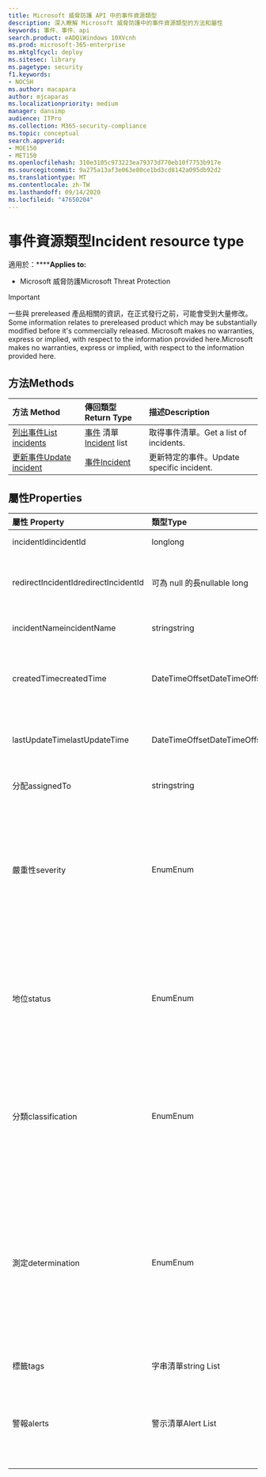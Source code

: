 ```yaml
---
title: Microsoft 威脅防護 API 中的事件資源類型
description: 深入瞭解 Microsoft 威脅防護中的事件資源類型的方法和屬性
keywords: 事件、事件、api
search.product: eADQiWindows 10XVcnh
ms.prod: microsoft-365-enterprise
ms.mktglfcycl: deploy
ms.sitesec: library
ms.pagetype: security
f1.keywords:
- NOCSH
ms.author: macapara
author: mjcaparas
ms.localizationpriority: medium
manager: dansimp
audience: ITPro
ms.collection: M365-security-compliance
ms.topic: conceptual
search.appverid:
- MOE150
- MET150
ms.openlocfilehash: 310e3105c973223ea79373d770eb10f7753b917e
ms.sourcegitcommit: 9a275a13af3e063e80ce1bd3cd8142a095db92d2
ms.translationtype: MT
ms.contentlocale: zh-TW
ms.lasthandoff: 09/14/2020
ms.locfileid: "47650204"
---
```

# <a name="incident-resource-type"></a><span data-ttu-id="76c27-104">事件資源類型</span><span class="sxs-lookup"><span data-stu-id="76c27-104">Incident resource type</span></span>

<span data-ttu-id="76c27-105">適用於：\*\*\*\*</span><span class="sxs-lookup"><span data-stu-id="76c27-105">**Applies to:**</span></span>
- <span data-ttu-id="76c27-106">Microsoft 威脅防護</span><span class="sxs-lookup"><span data-stu-id="76c27-106">Microsoft Threat Protection</span></span>

>[!IMPORTANT] 
><span data-ttu-id="76c27-107">一些與 prereleased 產品相關的資訊，在正式發行之前，可能會受到大量修改。</span><span class="sxs-lookup"><span data-stu-id="76c27-107">Some information relates to prereleased product which may be substantially modified before it's commercially released.</span></span> <span data-ttu-id="76c27-108">Microsoft makes no warranties, express or implied, with respect to the information provided here.</span><span class="sxs-lookup"><span data-stu-id="76c27-108">Microsoft makes no warranties, express or implied, with respect to the information provided here.</span></span>

## <a name="methods"></a><span data-ttu-id="76c27-109">方法</span><span class="sxs-lookup"><span data-stu-id="76c27-109">Methods</span></span>

<span data-ttu-id="76c27-110">方法	</span><span class="sxs-lookup"><span data-stu-id="76c27-110">Method</span></span> |<span data-ttu-id="76c27-111">傳回類型</span><span class="sxs-lookup"><span data-stu-id="76c27-111">Return Type</span></span> |<span data-ttu-id="76c27-112">描述</span><span class="sxs-lookup"><span data-stu-id="76c27-112">Description</span></span>
:---|:---|:---
[<span data-ttu-id="76c27-113">列出事件</span><span class="sxs-lookup"><span data-stu-id="76c27-113">List incidents</span></span>](api-list-incidents.md) | <span data-ttu-id="76c27-114">[事件](api-incident.md) 清單</span><span class="sxs-lookup"><span data-stu-id="76c27-114">[Incident](api-incident.md) list</span></span> | <span data-ttu-id="76c27-115">取得事件清單。</span><span class="sxs-lookup"><span data-stu-id="76c27-115">Get a list of incidents.</span></span>
[<span data-ttu-id="76c27-116">更新事件</span><span class="sxs-lookup"><span data-stu-id="76c27-116">Update incident</span></span>](api-update-incidents.md) | [<span data-ttu-id="76c27-117">事件</span><span class="sxs-lookup"><span data-stu-id="76c27-117">Incident</span></span>](api-incident.md) | <span data-ttu-id="76c27-118">更新特定的事件。</span><span class="sxs-lookup"><span data-stu-id="76c27-118">Update specific incident.</span></span>


## <a name="properties"></a><span data-ttu-id="76c27-119">屬性</span><span class="sxs-lookup"><span data-stu-id="76c27-119">Properties</span></span>

<span data-ttu-id="76c27-120">屬性	</span><span class="sxs-lookup"><span data-stu-id="76c27-120">Property</span></span> |    <span data-ttu-id="76c27-121">類型</span><span class="sxs-lookup"><span data-stu-id="76c27-121">Type</span></span>    |    <span data-ttu-id="76c27-122">描述</span><span class="sxs-lookup"><span data-stu-id="76c27-122">Description</span></span>
:---|:---|:---
<span data-ttu-id="76c27-123">incidentId</span><span class="sxs-lookup"><span data-stu-id="76c27-123">incidentId</span></span> | <span data-ttu-id="76c27-124">long</span><span class="sxs-lookup"><span data-stu-id="76c27-124">long</span></span> | <span data-ttu-id="76c27-125">事件唯一識別碼。</span><span class="sxs-lookup"><span data-stu-id="76c27-125">Incident unique ID.</span></span>
<span data-ttu-id="76c27-126">redirectIncidentId</span><span class="sxs-lookup"><span data-stu-id="76c27-126">redirectIncidentId</span></span> | <span data-ttu-id="76c27-127">可為 null 的長</span><span class="sxs-lookup"><span data-stu-id="76c27-127">nullable long</span></span> | <span data-ttu-id="76c27-128">目前的事件彙總至的事件識別碼。</span><span class="sxs-lookup"><span data-stu-id="76c27-128">The Incident ID the current Incident was merged to.</span></span>
<span data-ttu-id="76c27-129">incidentName</span><span class="sxs-lookup"><span data-stu-id="76c27-129">incidentName</span></span> | <span data-ttu-id="76c27-130">string</span><span class="sxs-lookup"><span data-stu-id="76c27-130">string</span></span> | <span data-ttu-id="76c27-131">事件的名稱。</span><span class="sxs-lookup"><span data-stu-id="76c27-131">The name of the Incident.</span></span>
<span data-ttu-id="76c27-132">createdTime</span><span class="sxs-lookup"><span data-stu-id="76c27-132">createdTime</span></span> | <span data-ttu-id="76c27-133">DateTimeOffset</span><span class="sxs-lookup"><span data-stu-id="76c27-133">DateTimeOffset</span></span> | <span data-ttu-id="76c27-134">在 UTC) 建立事件的日期和時間 (。</span><span class="sxs-lookup"><span data-stu-id="76c27-134">The date and time (in UTC) the Incident was created.</span></span>
<span data-ttu-id="76c27-135">lastUpdateTime</span><span class="sxs-lookup"><span data-stu-id="76c27-135">lastUpdateTime</span></span> | <span data-ttu-id="76c27-136">DateTimeOffset</span><span class="sxs-lookup"><span data-stu-id="76c27-136">DateTimeOffset</span></span> | <span data-ttu-id="76c27-137">上次更新事件) 的日期和時間 (。</span><span class="sxs-lookup"><span data-stu-id="76c27-137">The date and time (in UTC) the Incident was last updated.</span></span>
<span data-ttu-id="76c27-138">分配</span><span class="sxs-lookup"><span data-stu-id="76c27-138">assignedTo</span></span> | <span data-ttu-id="76c27-139">string</span><span class="sxs-lookup"><span data-stu-id="76c27-139">string</span></span> | <span data-ttu-id="76c27-140">事件的擁有者。</span><span class="sxs-lookup"><span data-stu-id="76c27-140">Owner of the Incident.</span></span>
<span data-ttu-id="76c27-141">嚴重性</span><span class="sxs-lookup"><span data-stu-id="76c27-141">severity</span></span> | <span data-ttu-id="76c27-142">Enum</span><span class="sxs-lookup"><span data-stu-id="76c27-142">Enum</span></span> | <span data-ttu-id="76c27-143">事件的嚴重性。</span><span class="sxs-lookup"><span data-stu-id="76c27-143">Severity of the Incident.</span></span> <span data-ttu-id="76c27-144">可能的值為： ```UnSpecified``` 、、 ```Informational``` ```Low``` 、 ```Medium``` 和 ```High``` 。</span><span class="sxs-lookup"><span data-stu-id="76c27-144">Possible values are: ```UnSpecified```, ```Informational```, ```Low```, ```Medium``` and ```High```.</span></span>
<span data-ttu-id="76c27-145">地位</span><span class="sxs-lookup"><span data-stu-id="76c27-145">status</span></span> | <span data-ttu-id="76c27-146">Enum</span><span class="sxs-lookup"><span data-stu-id="76c27-146">Enum</span></span> | <span data-ttu-id="76c27-147">指定事件目前的狀態。</span><span class="sxs-lookup"><span data-stu-id="76c27-147">Specifies the current status of the incident.</span></span> <span data-ttu-id="76c27-148">可能的值為 ```Active``` ： ```Resolved``` 和 ```Redirected``` 。</span><span class="sxs-lookup"><span data-stu-id="76c27-148">Possible values are: ```Active```, ```Resolved``` and ```Redirected```.</span></span>
<span data-ttu-id="76c27-149">分類</span><span class="sxs-lookup"><span data-stu-id="76c27-149">classification</span></span> | <span data-ttu-id="76c27-150">Enum</span><span class="sxs-lookup"><span data-stu-id="76c27-150">Enum</span></span> | <span data-ttu-id="76c27-151">事件的規格。</span><span class="sxs-lookup"><span data-stu-id="76c27-151">Specification of the incident.</span></span> <span data-ttu-id="76c27-152">可能的值為： ```Unknown``` 、 ```FalsePositive``` 、 ```TruePositive``` 。</span><span class="sxs-lookup"><span data-stu-id="76c27-152">Possible values are: ```Unknown```, ```FalsePositive```, ```TruePositive```.</span></span>
<span data-ttu-id="76c27-153">測定</span><span class="sxs-lookup"><span data-stu-id="76c27-153">determination</span></span> | <span data-ttu-id="76c27-154">Enum</span><span class="sxs-lookup"><span data-stu-id="76c27-154">Enum</span></span> | <span data-ttu-id="76c27-155">指定事件的確定。</span><span class="sxs-lookup"><span data-stu-id="76c27-155">Specifies the determination of the incident.</span></span> <span data-ttu-id="76c27-156">可能的值為：、、、、、、 ```NotAvailable``` ```Apt``` ```Malware``` ```SecurityPersonnel``` ```SecurityTesting``` ```UnwantedSoftware``` ```Other``` 。</span><span class="sxs-lookup"><span data-stu-id="76c27-156">Possible values are: ```NotAvailable```, ```Apt```, ```Malware```, ```SecurityPersonnel```, ```SecurityTesting```, ```UnwantedSoftware```, ```Other```.</span></span>
<span data-ttu-id="76c27-157">標籤</span><span class="sxs-lookup"><span data-stu-id="76c27-157">tags</span></span> | <span data-ttu-id="76c27-158">字串清單</span><span class="sxs-lookup"><span data-stu-id="76c27-158">string List</span></span> | <span data-ttu-id="76c27-159">事件標記清單。</span><span class="sxs-lookup"><span data-stu-id="76c27-159">List of Incident tags.</span></span>
<span data-ttu-id="76c27-160">警報</span><span class="sxs-lookup"><span data-stu-id="76c27-160">alerts</span></span> | <span data-ttu-id="76c27-161">警示清單</span><span class="sxs-lookup"><span data-stu-id="76c27-161">Alert List</span></span> | <span data-ttu-id="76c27-162">相關警示的清單。</span><span class="sxs-lookup"><span data-stu-id="76c27-162">List of related alerts.</span></span> <span data-ttu-id="76c27-163">請參閱 [List 事件](api-list-incidents.md) API 檔中的範例。</span><span class="sxs-lookup"><span data-stu-id="76c27-163">See examples at [List incidents](api-list-incidents.md) API documentation.</span></span>